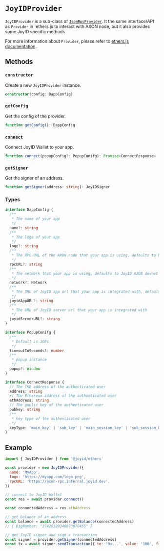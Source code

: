 # `JoyIDProvider`

`JoyIDProvider` is a sub-class of [`JsonRpcProvider`](https://docs.ethers.org/v5/api/providers/jsonrpc-provider/). It the same interface/API as `Provider` in `ethers.js to interact with AXON node, but it also provides some JoyID specific methods.

For more information about `Provider`, please refer to [ethers.js documentation](https://docs.ethers.org/v5/api/providers/provider/).

## Methods

### `constructor`

Create a new `JoyIDProvider` instance.

```typescript
constructor(config: DappConfig)
```

### `getConfig`

Get the config of the provider.

```typescript
function getConfig(): DappConfig
```

### `connect`

Connect JoyID Wallet to your app.

```typescript
function connect(popupConfig?: PopupConifg): Promise<ConnectResponse>
```

### `getSigner`

Get the signer of an address.

```typescript
function getSigner(address: string): JoyIDSigner
```

### Types

```typescript
interface DappConfig {
  /**
   * The name of your app
   */
  name?: string
  /**
   * The logo of your app
   */
  logo?: string
  /**
   * The RPC URL of the AXON node that your app is using, defaults to https://axon-rpc.internal.joyid.dev
   */
  rpcURL?: string
  /**
   * The network that your app is using, defaults to JoyID AXON devnet
   */
  network?: Network
  /**
   * The URL of JoyID app url that your app is integrated with, defaults to https://app.joyid.dev
   */
  joyidAppURL?: string
  /**
   * The URL of JoyID server url that your app is integrated with
   */
  joyidServerURL?: string
}

interface PopupConifg {
  /**
   * Default is 300s
   */
  timeoutInSeconds?: number
  /**
   * popup instance
   */
  popup?: Window
}

interface ConnectResponse {
  // The CKB address of the authenticated user
  address: string
  // The Ethereum address of the authenticated user
  ethAddress: string
  // The public key of the authenticated user
  pubkey: string
  /**
   * key type of the authenticated user
   */
  keyType: 'main_key' | 'sub_key' | 'main_session_key' | 'sub_session_key'
}
```

## Example

```js
import { JoyIDProvider } from '@joyid/ethers'

const provider = new JoyIDProvider({
  name: 'MyApp',
  logo: 'https://myapp.com/logo.png',
  rpcURL: 'https://axon-rpc.internal.joyid.dev',
})

// connect to JoyID Wallet
const res = await provider.connect()

const connectedAddress = res.ethAddress

// get balance of an address
const balance = await provider.getBalance(connectedAddress)
// { BigNumber: "37426320346873870455" }

// get JoyID signer and sign a transaction
const signer = provider.getSigner(connectedAddress)
const tx = await signer.sendTransaction({ to: '0x...', value: '100', from: connectedAddress })
```
